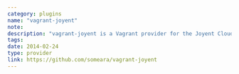 ```yaml
---
category: plugins
name: "vagrant-joyent"
note: 
description: "vagrant-joyent is a Vagrant provider for the Joyent Cloud and SmartDatacenter"
tags:
date: 2014-02-24
type: provider
link: https://github.com/someara/vagrant-joyent
---
```

